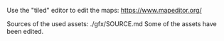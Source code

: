 Use the "tiled" editor to edit the maps: https://www.mapeditor.org/

Sources of the used assets: ./gfx/SOURCE.md
Some of the assets have been edited.
